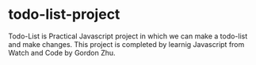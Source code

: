 # todo-list-project
Todo-List is Practical Javascript project in which we can make a todo-list and make changes.
This project is completed by learnig Javascript from Watch and Code by Gordon Zhu.

